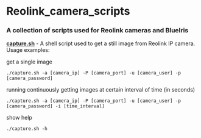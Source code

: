 # Reolink_camera_scripts
### A collection of scripts used for Reolink cameras and BlueIris

**[capture.sh](capture.sh)** - A shell script used to get a still image from Reolink IP camera.
Usage examples:

get a single image
 
`./capture.sh -a [camera_ip] -P [camera_port] -u [camera_user] -p [camera_password]`

running continuously getting images at certain interval of time (in seconds)

`./capture.sh -a [camera_ip] -P [camera_port] -u [camera_user] -p [camera_password] -i [time_interval]`

show help

`./capture.sh -h`
